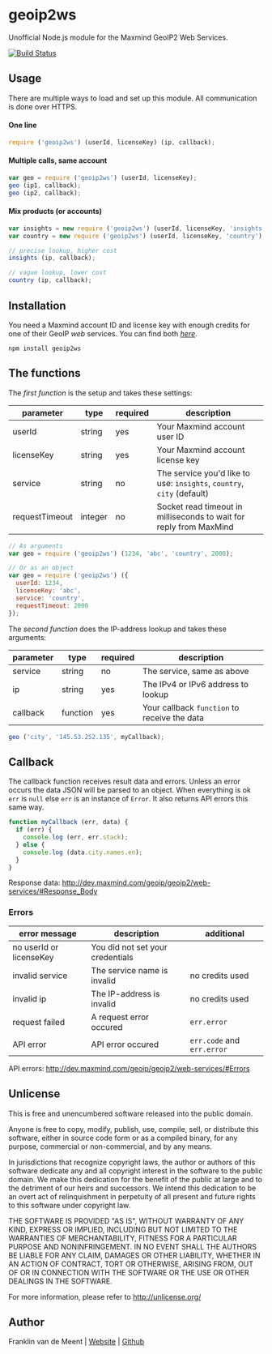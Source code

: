 geoip2ws
========

Unofficial Node.js module for the Maxmind GeoIP2 Web Services.

[![Build Status](https://travis-ci.org/fvdm/nodejs-geoip2ws.svg?branch=master)](https://travis-ci.org/fvdm/nodejs-geoip2ws)


Usage
-----

There are multiple ways to load and set up this module. All communication is done over HTTPS.

#### One line

```js
require ('geoip2ws') (userId, licenseKey) (ip, callback);
```

#### Multiple calls, same account

```js
var geo = require ('geoip2ws') (userId, licenseKey);
geo (ip1, callback);
geo (ip2, callback);
```

#### Mix products (or accounts)

```js
var insights = new require ('geoip2ws') (userId, licenseKey, 'insights');
var country = new require ('geoip2ws') (userId, licenseKey, 'country');

// precise lookup, higher cost
insights (ip, callback);

// vague lookup, lower cost
country (ip, callback);
```


Installation
------------

You need a Maxmind account ID and license key with enough credits for one of their GeoIP *web*
services. You can find both [*here*](https://www.maxmind.com/en/my_license_key).

`npm install geoip2ws`


The functions
-------------

The _first function_ is the setup and takes these settings:

parameter      | type    | required | description
---------------|---------|----------|---------------------------------
userId         | string  | yes      | Your Maxmind account user ID
licenseKey     | string  | yes      | Your Maxmind account license key
service        | string  | no       | The service you'd like to use: `insights`, `country`, `city` (default)
requestTimeout | integer | no       | Socket read timeout in milliseconds to wait for reply from MaxMind

```js
// As arguments
var geo = require ('geoip2ws') (1234, 'abc', 'country', 2000);

// Or as an object
var geo = require ('geoip2ws') ({
  userId: 1234,
  licenseKey: 'abc',
  service: 'country',
  requestTimeout: 2000
});
```


The _second function_ does the IP-address lookup and takes these arguments:

parameter | type     | required | description
----------|----------|----------|-----------------------------------
service   | string   | no       | The service, same as above
ip        | string   | yes      | The IPv4 or IPv6 address to lookup
callback  | function | yes      | Your callback `function` to receive the data

```js
geo ('city', '145.53.252.135', myCallback);
```


Callback
--------

The callback function receives result data and errors. Unless an error occurs the
data JSON will be parsed to an object. When everything is ok `err` is `null` else
`err` is an instance of `Error`. It also returns API errors this same way.

```js
function myCallback (err, data) {
  if (err) {
    console.log (err, err.stack);
  } else {
    console.log (data.city.names.en);
  }
}
```

Response data: <http://dev.maxmind.com/geoip/geoip2/web-services/#Response_Body>


### Errors

error message           | description                      | additional
------------------------|----------------------------------|---------------------
no userId or licenseKey | You did not set your credentials |
invalid service         | The service name is invalid      | no credits used
invalid ip              | The IP-address is invalid        | no credits used
request failed          | A request error occured          | `err.error`
API error               | API error occured                | `err.code` and `err.error`


API errors: <http://dev.maxmind.com/geoip/geoip2/web-services/#Errors>


Unlicense
---------

This is free and unencumbered software released into the public domain.

Anyone is free to copy, modify, publish, use, compile, sell, or
distribute this software, either in source code form or as a compiled
binary, for any purpose, commercial or non-commercial, and by any
means.

In jurisdictions that recognize copyright laws, the author or authors
of this software dedicate any and all copyright interest in the
software to the public domain. We make this dedication for the benefit
of the public at large and to the detriment of our heirs and
successors. We intend this dedication to be an overt act of
relinquishment in perpetuity of all present and future rights to this
software under copyright law.

THE SOFTWARE IS PROVIDED "AS IS", WITHOUT WARRANTY OF ANY KIND,
EXPRESS OR IMPLIED, INCLUDING BUT NOT LIMITED TO THE WARRANTIES OF
MERCHANTABILITY, FITNESS FOR A PARTICULAR PURPOSE AND NONINFRINGEMENT.
IN NO EVENT SHALL THE AUTHORS BE LIABLE FOR ANY CLAIM, DAMAGES OR
OTHER LIABILITY, WHETHER IN AN ACTION OF CONTRACT, TORT OR OTHERWISE,
ARISING FROM, OUT OF OR IN CONNECTION WITH THE SOFTWARE OR THE USE OR
OTHER DEALINGS IN THE SOFTWARE.

For more information, please refer to <http://unlicense.org/>


Author
------

Franklin van de Meent
| [Website](https://frankl.in/)
| [Github](https://github.com/fvdm)
